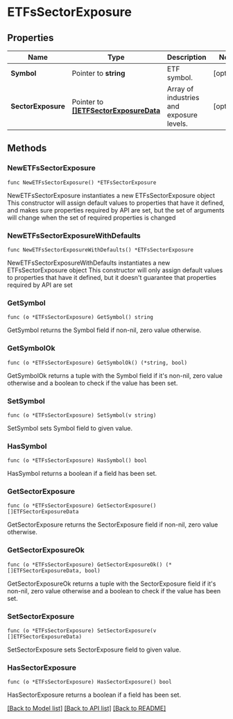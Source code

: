 # ETFsSectorExposure

## Properties

Name | Type | Description | Notes
------------ | ------------- | ------------- | -------------
**Symbol** | Pointer to **string** | ETF symbol. | [optional] 
**SectorExposure** | Pointer to [**[]ETFSectorExposureData**](ETFSectorExposureData.md) | Array of industries and exposure levels. | [optional] 

## Methods

### NewETFsSectorExposure

`func NewETFsSectorExposure() *ETFsSectorExposure`

NewETFsSectorExposure instantiates a new ETFsSectorExposure object
This constructor will assign default values to properties that have it defined,
and makes sure properties required by API are set, but the set of arguments
will change when the set of required properties is changed

### NewETFsSectorExposureWithDefaults

`func NewETFsSectorExposureWithDefaults() *ETFsSectorExposure`

NewETFsSectorExposureWithDefaults instantiates a new ETFsSectorExposure object
This constructor will only assign default values to properties that have it defined,
but it doesn't guarantee that properties required by API are set

### GetSymbol

`func (o *ETFsSectorExposure) GetSymbol() string`

GetSymbol returns the Symbol field if non-nil, zero value otherwise.

### GetSymbolOk

`func (o *ETFsSectorExposure) GetSymbolOk() (*string, bool)`

GetSymbolOk returns a tuple with the Symbol field if it's non-nil, zero value otherwise
and a boolean to check if the value has been set.

### SetSymbol

`func (o *ETFsSectorExposure) SetSymbol(v string)`

SetSymbol sets Symbol field to given value.

### HasSymbol

`func (o *ETFsSectorExposure) HasSymbol() bool`

HasSymbol returns a boolean if a field has been set.

### GetSectorExposure

`func (o *ETFsSectorExposure) GetSectorExposure() []ETFSectorExposureData`

GetSectorExposure returns the SectorExposure field if non-nil, zero value otherwise.

### GetSectorExposureOk

`func (o *ETFsSectorExposure) GetSectorExposureOk() (*[]ETFSectorExposureData, bool)`

GetSectorExposureOk returns a tuple with the SectorExposure field if it's non-nil, zero value otherwise
and a boolean to check if the value has been set.

### SetSectorExposure

`func (o *ETFsSectorExposure) SetSectorExposure(v []ETFSectorExposureData)`

SetSectorExposure sets SectorExposure field to given value.

### HasSectorExposure

`func (o *ETFsSectorExposure) HasSectorExposure() bool`

HasSectorExposure returns a boolean if a field has been set.


[[Back to Model list]](../README.md#documentation-for-models) [[Back to API list]](../README.md#documentation-for-api-endpoints) [[Back to README]](../README.md)


